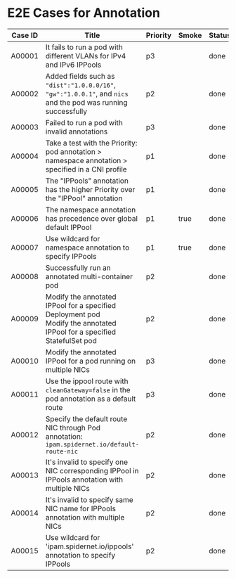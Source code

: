 # E2E Cases for Annotation

| Case ID | Title                                                                                                                       | Priority | Smoke | Status | Other |
|---------|-----------------------------------------------------------------------------------------------------------------------------|----------|-------|--------|-------|
| A00001  | It fails to run a pod with different VLANs for IPv4 and IPv6 IPPools                                                        | p3       |       | done   |       |
| A00002  | Added fields such as `"dist":"1.0.0.0/16"`, `"gw":"1.0.0.1"`, and `nics` and the pod was running successfully               | p2       |       | done   |       |
| A00003  | Failed to run a pod with invalid annotations                                                                                | p3       |       | done   |       |
| A00004  | Take a test with the Priority: pod annotation > namespace annotation > specified in a CNI profile                           | p1       |       | done   |       |
| A00005  | The "IPPools" annotation has the higher Priority over the "IPPool" annotation                                               | p1       |       | done   |       |
| A00006  | The namespace annotation has precedence over global default IPPool                                                          | p1       | true  | done   |       |
| A00007  | Use wildcard for namespace annotation to specify IPPools                                                                    | p1       | true  | done   |       |
| A00008  | Successfully run an annotated multi-container pod                                                                           | p2       |       | done   |       |
| A00009  | Modify the annotated IPPool for a specified Deployment pod<br />Modify the annotated IPPool for a specified StatefulSet pod | p2       |       | done   |       |
| A00010  | Modify the annotated IPPool for a pod running on multiple NICs                                                              | p3       |       | done   |       |
| A00011  | Use the ippool route with `cleanGateway=false` in the pod annotation as a default route                                     | p3       |       | done   |       |
| A00012  | Specify the default route NIC through Pod annotation: `ipam.spidernet.io/default-route-nic`                                 | p2       |       | done   |       |
| A00013  | It's invalid to specify one NIC corresponding IPPool in IPPools annotation with multiple NICs                               | p2       |       | done   |       |
| A00014  | It's invalid to specify same NIC name for IPPools annotation with multiple NICs                                             | p2       |       | done   |       |
| A00015  | Use wildcard for 'ipam.spidernet.io/ippools' annotation to specify IPPools                                                  | p2       |       | done   |       |
